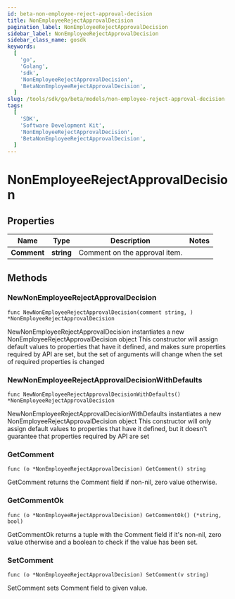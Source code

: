 ```yaml
---
id: beta-non-employee-reject-approval-decision
title: NonEmployeeRejectApprovalDecision
pagination_label: NonEmployeeRejectApprovalDecision
sidebar_label: NonEmployeeRejectApprovalDecision
sidebar_class_name: gosdk
keywords:
  [
    'go',
    'Golang',
    'sdk',
    'NonEmployeeRejectApprovalDecision',
    'BetaNonEmployeeRejectApprovalDecision',
  ]
slug: /tools/sdk/go/beta/models/non-employee-reject-approval-decision
tags:
  [
    'SDK',
    'Software Development Kit',
    'NonEmployeeRejectApprovalDecision',
    'BetaNonEmployeeRejectApprovalDecision',
  ]
---
```


# NonEmployeeRejectApprovalDecision

## Properties

| Name        | Type       | Description                   | Notes |
| ----------- | ---------- | ----------------------------- | ----- |
| **Comment** | **string** | Comment on the approval item. |

## Methods

### NewNonEmployeeRejectApprovalDecision

`func NewNonEmployeeRejectApprovalDecision(comment string, ) *NonEmployeeRejectApprovalDecision`

NewNonEmployeeRejectApprovalDecision instantiates a new NonEmployeeRejectApprovalDecision object This constructor will assign default values to properties that have it defined, and makes sure properties required by API are set, but the set of arguments will change when the set of required properties is changed

### NewNonEmployeeRejectApprovalDecisionWithDefaults

`func NewNonEmployeeRejectApprovalDecisionWithDefaults() *NonEmployeeRejectApprovalDecision`

NewNonEmployeeRejectApprovalDecisionWithDefaults instantiates a new NonEmployeeRejectApprovalDecision object This constructor will only assign default values to properties that have it defined, but it doesn't guarantee that properties required by API are set

### GetComment

`func (o *NonEmployeeRejectApprovalDecision) GetComment() string`

GetComment returns the Comment field if non-nil, zero value otherwise.

### GetCommentOk

`func (o *NonEmployeeRejectApprovalDecision) GetCommentOk() (*string, bool)`

GetCommentOk returns a tuple with the Comment field if it's non-nil, zero value otherwise and a boolean to check if the value has been set.

### SetComment

`func (o *NonEmployeeRejectApprovalDecision) SetComment(v string)`

SetComment sets Comment field to given value.
